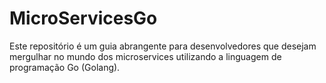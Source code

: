 # MicroServicesGo
Este repositório é um guia abrangente para desenvolvedores que desejam mergulhar no mundo dos microservices utilizando a linguagem de programação Go (Golang). 
